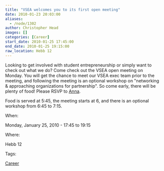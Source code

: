```yaml
---
title: "VSEA welcomes you to its first open meeting"
date: 2010-01-23 20:03:00
aliases:
  - /node/1302
author: Christopher Head
images: []
categories: [Career]
start_date: 2010-01-25 17:45:00
end_date: 2010-01-25 19:15:00
raw_location: Hebb 12
---
```


Looking to get involved with student entrepreneurship or simply want to check out what we do? Come check out the VSEA open meeting on Monday. You will get the chance to meet our VSEA exec team prior to the meeting, and following the meeting is an optional workshop on "networking & approaching organizations for partnership". So come early, there will be plenty of food! Please RSVP to [Anna](/cdn-cgi/l/email-protection#64050a0a054a050a24121701054a0705).

Food is served at 5:45, the meeting starts at 6, and there is an optional workshop from 6:45 to 7:15.

When: 

Monday, January 25, 2010 - 17:45 to 19:15

Where: 

Hebb 12

Tags: 

[Career](/career)
